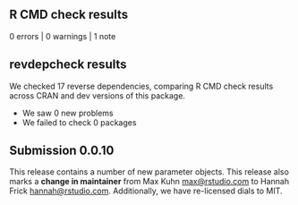 ## R CMD check results

0 errors | 0 warnings | 1 note

## revdepcheck results

We checked 17 reverse dependencies, comparing R CMD check results across CRAN 
and dev versions of this package.

 * We saw 0 new problems
 * We failed to check 0 packages

## Submission 0.0.10

This release contains a number of new parameter objects. This release also 
marks a **change in maintainer** from Max Kuhn <max@rstudio.com> to Hannah 
Frick <hannah@rstudio.com>. Additionally, we have re-licensed dials to MIT.

